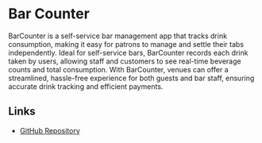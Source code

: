 # Bar Counter

BarCounter is a self-service bar management app that tracks drink consumption, making it easy for patrons to manage and settle their tabs independently. Ideal for self-service bars, BarCounter records each drink taken by users, allowing staff and customers to see real-time beverage counts and total consumption. With BarCounter, venues can offer a streamlined, hassle-free experience for both guests and bar staff, ensuring accurate drink tracking and efficient payments.

## Links

- [GitHub Repository](https://github.com/Evolinox/BarCounter)